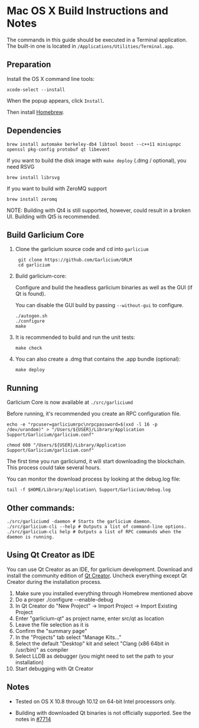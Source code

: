 Mac OS X Build Instructions and Notes
====================================
The commands in this guide should be executed in a Terminal application.
The built-in one is located in `/Applications/Utilities/Terminal.app`.

Preparation
-----------
Install the OS X command line tools:

`xcode-select --install`

When the popup appears, click `Install`.

Then install [Homebrew](https://brew.sh).

Dependencies
----------------------

    brew install automake berkeley-db4 libtool boost --c++11 miniupnpc openssl pkg-config protobuf qt libevent

If you want to build the disk image with `make deploy` (.dmg / optional), you need RSVG

    brew install librsvg

If you want to build with ZeroMQ support
    
    brew install zeromq

NOTE: Building with Qt4 is still supported, however, could result in a broken UI. Building with Qt5 is recommended.

Build Garlicium Core
------------------------

1. Clone the garlicium source code and cd into `garlicium`

        git clone https://github.com/Garlicium/GRLM
        cd garlicium

2.  Build garlicium-core:

    Configure and build the headless garlicium binaries as well as the GUI (if Qt is found).

    You can disable the GUI build by passing `--without-gui` to configure.

        ./autogen.sh
        ./configure
        make

3.  It is recommended to build and run the unit tests:

        make check

4.  You can also create a .dmg that contains the .app bundle (optional):

        make deploy

Running
-------

Garlicium Core is now available at `./src/garliciumd`

Before running, it's recommended you create an RPC configuration file.

    echo -e "rpcuser=garliciumrpc\nrpcpassword=$(xxd -l 16 -p /dev/urandom)" > "/Users/${USER}/Library/Application Support/Garlicium/garlicium.conf"

    chmod 600 "/Users/${USER}/Library/Application Support/Garlicium/garlicium.conf"

The first time you run garliciumd, it will start downloading the blockchain. This process could take several hours.

You can monitor the download process by looking at the debug.log file:

    tail -f $HOME/Library/Application\ Support/Garlicium/debug.log

Other commands:
-------

    ./src/garliciumd -daemon # Starts the garlicium daemon.
    ./src/garlicium-cli --help # Outputs a list of command-line options.
    ./src/garlicium-cli help # Outputs a list of RPC commands when the daemon is running.

Using Qt Creator as IDE
------------------------
You can use Qt Creator as an IDE, for garlicium development.
Download and install the community edition of [Qt Creator](https://www.qt.io/download/).
Uncheck everything except Qt Creator during the installation process.

1. Make sure you installed everything through Homebrew mentioned above
2. Do a proper ./configure --enable-debug
3. In Qt Creator do "New Project" -> Import Project -> Import Existing Project
4. Enter "garlicium-qt" as project name, enter src/qt as location
5. Leave the file selection as it is
6. Confirm the "summary page"
7. In the "Projects" tab select "Manage Kits..."
8. Select the default "Desktop" kit and select "Clang (x86 64bit in /usr/bin)" as compiler
9. Select LLDB as debugger (you might need to set the path to your installation)
10. Start debugging with Qt Creator

Notes
-----

* Tested on OS X 10.8 through 10.12 on 64-bit Intel processors only.

* Building with downloaded Qt binaries is not officially supported. See the notes in [#7714](https://github.com/bitcoin/bitcoin/issues/7714)
